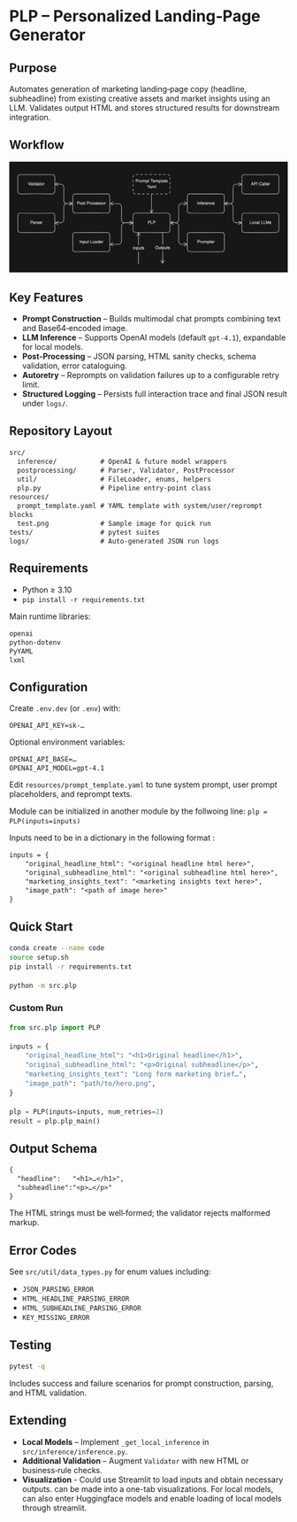 # PLP – Personalized Landing‑Page Generator

## Purpose
Automates generation of marketing landing‑page copy (headline, subheadline) from existing creative assets and market insights using an LLM. Validates output HTML and stores structured results for downstream integration.

## Workflow
![Workflow](./resources/arch.png)

## Key Features
- **Prompt Construction** – Builds multimodal chat prompts combining text and Base64‑encoded image.
- **LLM Inference** – Supports OpenAI models (default `gpt-4.1`), expandable for local models.
- **Post‑Processing** – JSON parsing, HTML sanity checks, schema validation, error cataloguing.
- **Autoretry** – Reprompts on validation failures up to a configurable retry limit.
- **Structured Logging** – Persists full interaction trace and final JSON result under `logs/`.

## Repository Layout
```
src/
  inference/           # OpenAI & future model wrappers
  postprocessing/      # Parser, Validator, PostProcessor
  util/                # FileLoader, enums, helpers
  plp.py               # Pipeline entry‑point class
resources/
  prompt_template.yaml # YAML template with system/user/reprompt blocks
  test.png             # Sample image for quick run
tests/                 # pytest suites
logs/                  # Auto‑generated JSON run logs
```

## Requirements
- Python ≥ 3.10  
- `pip install -r requirements.txt`

Main runtime libraries:
```
openai
python-dotenv
PyYAML
lxml
```

## Configuration
Create `.env.dev` (or `.env`) with:
```
OPENAI_API_KEY=sk-…
```

Optional environment variables:
```
OPENAI_API_BASE=…
OPENAI_API_MODEL=gpt-4.1
```

Edit `resources/prompt_template.yaml` to tune system prompt, user prompt placeholders, and reprompt texts.

Module can be initialized in another module by the follwoing line:
`plp = PLP(inputs=inputs)`

Inputs need to be in a dictionary in the following format :
```
inputs = {
    "original_headline_html": "<original headline html here>",
    "original_subheadline_html": "<original subheadline html here>",
    "marketing_insights_text": "<marketing insights text here>",
    "image_path": "<path of image here>"
}
```
## Quick Start
```bash
conda create --name code
source setup.sh
pip install -r requirements.txt

python -m src.plp
```

### Custom Run
```python
from src.plp import PLP

inputs = {
    "original_headline_html": "<h1>Original headline</h1>",
    "original_subheadline_html": "<p>Original subheadline</p>",
    "marketing_insights_text": "Long form marketing brief…",
    "image_path": "path/to/hero.png",
}

plp = PLP(inputs=inputs, num_retries=2)
result = plp.plp_main()
```

## Output Schema
```jsonc
{
  "headline":   "<h1>…</h1>",
  "subheadline":"<p>…</p>"
}
```
The HTML strings must be well‑formed; the validator rejects malformed markup.

## Error Codes
See `src/util/data_types.py` for enum values including:
- `JSON_PARSING_ERROR`
- `HTML_HEADLINE_PARSING_ERROR`
- `HTML_SUBHEADLINE_PARSING_ERROR`
- `KEY_MISSING_ERROR`

## Testing
```bash
pytest -q
```
Includes success and failure scenarios for prompt construction, parsing, and HTML validation.

## Extending
- **Local Models** – Implement `_get_local_inference` in `src/inference/inference.py`.
- **Additional Validation** – Augment `Validator` with new HTML or business‑rule checks.
- **Visualization** - Could use Streamlit to load inputs and obtain necessary outputs. can be made into a one-tab visualizations. For local models, can also enter Huggingface models and enable loading of local models through streamlit.

